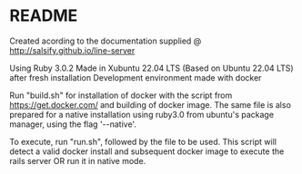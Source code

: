 # README

Created acording to the documentation supplied @ http://salsify.github.io/line-server

Using Ruby 3.0.2
Made in Xubuntu 22.04 LTS (Based on Ubuntu 22.04 LTS) after fresh installation
Development environment made with docker

Run "build.sh" for installation of docker with the script from https://get.docker.com/ and building of docker image.
The same file is also prepared for a native installation using ruby3.0 from ubuntu's package manager, using the flag '--native'.

To execute, run "run.sh", followed by the file to be used. This script will detect a valid docker install and subsequent docker image to execute the rails server OR run it in native mode.
